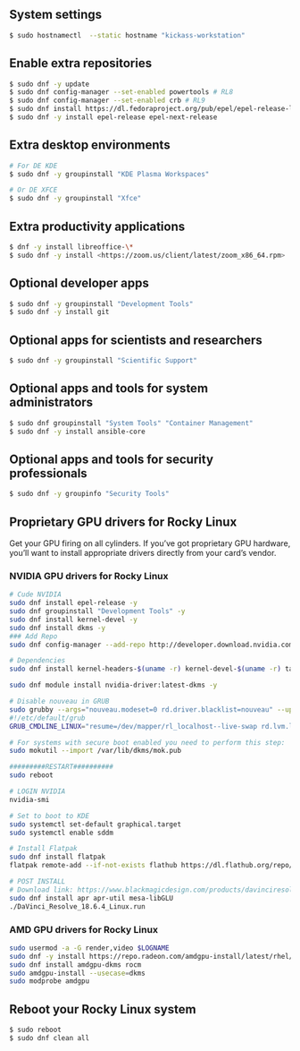## System settings

```sh
$ sudo hostnamectl  --static hostname "kickass-workstation"
```

## Enable extra repositories

```sh
$ sudo dnf -y update
$ sudo dnf config-manager --set-enabled powertools # RL8
$ sudo dnf config-manager --set-enabled crb # RL9
$ sudo dnf install https://dl.fedoraproject.org/pub/epel/epel-release-latest-9.noarch.rpm # Repo Fedora
$ sudo dnf -y install epel-release epel-next-release
```

## Extra desktop environments

```sh
# For DE KDE
$ sudo dnf -y groupinstall "KDE Plasma Workspaces"

# Or DE XFCE
$ sudo dnf -y groupinstall "Xfce"
```

## Extra productivity applications

```sh
$ dnf -y install libreoffice-\*
$ sudo dnf -y install <https://zoom.us/client/latest/zoom_x86_64.rpm>
```

## Optional developer apps

```sh
$ sudo dnf -y groupinstall "Development Tools"
$ sudo dnf -y install git
```

## Optional apps for scientists and researchers

```sh
$ sudo dnf -y groupinstall "Scientific Support"
```

## Optional apps and tools for system administrators

```sh
$ sudo dnf groupinstall "System Tools" "Container Management"
$ sudo dnf -y install ansible-core
```

## Optional apps and tools for security professionals

```sh
$ sudo dnf -y groupinfo "Security Tools"
```

## Proprietary GPU drivers for Rocky Linux

Get your GPU firing on all cylinders. If you’ve got proprietary GPU hardware, you’ll want to install appropriate drivers directly from your card’s vendor.

### NVIDIA GPU drivers for Rocky Linux

```sh
# Cude NVIDIA
sudo dnf install epel-release -y
sudo dnf groupinstall "Development Tools" -y
sudo dnf install kernel-devel -y
sudo dnf install dkms -y
### Add Repo
sudo dnf config-manager --add-repo http://developer.download.nvidia.com/compute/cuda/repos/rhel9/$(uname -i)/cuda-rhel9.repo

# Dependencies
sudo dnf install kernel-headers-$(uname -r) kernel-devel-$(uname -r) tar bzip2 make automake gcc gcc-c++ pciutils elfutils-libelf-devel libglvnd-opengl libglvnd-glx libglvnd-devel acpid pkgconf dkms -y

sudo dnf module install nvidia-driver:latest-dkms -y

# Disable nouveau in GRUB
sudo grubby --args="nouveau.modeset=0 rd.driver.blacklist=nouveau" --update-kernel=ALL
#!/etc/default/grub
GRUB_CMDLINE_LINUX="resume=/dev/mapper/rl_localhost--live-swap rd.lvm.lv=rl_localhost-live/root rd.lvm.lv=rl_localhost-live/swap crashkernel=auto rhgb quiet nouveau.modeset=0 rd.driver.blacklist=nouveau"

# For systems with secure boot enabled you need to perform this step:
sudo mokutil --import /var/lib/dkms/mok.pub

#########RESTART##########
sudo reboot

# LOGIN NVIDIA
nvidia-smi

# Set to boot to KDE
sudo systemctl set-default graphical.target
sudo systemctl enable sddm

# Install Flatpak
sudo dnf install flatpak
flatpak remote-add --if-not-exists flathub https://dl.flathub.org/repo/flathub.flatpakrepo

# POST INSTALL
# Download link: https://www.blackmagicdesign.com/products/davinciresolve
sudo dnf install apr apr-util mesa-libGLU
./DaVinci_Resolve_18.6.4_Linux.run
```

### AMD GPU drivers for Rocky Linux

```sh
sudo usermod -a -G render,video $LOGNAME
sudo dnf -y install https://repo.radeon.com/amdgpu-install/latest/rhel/9.6/amdgpu-install-6.4.60401-1.el9.noarch.rpm
sudo dnf install amdgpu-dkms rocm
sudo amdgpu-install --usecase=dkms
sudo modprobe amdgpu
```

## Reboot your Rocky Linux system

```sh
$ sudo reboot
$ sudo dnf clean all
```
